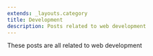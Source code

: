 ```yaml
---
extends: _layouts.category
title: Development
description: Posts related to web development
---
```


These posts are all related to web development

